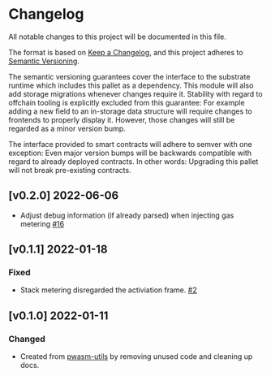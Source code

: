 # Changelog

All notable changes to this project will be documented in this file.

The format is based on [Keep a Changelog](https://keepachangelog.com/en/1.0.0/),
and this project adheres to [Semantic Versioning](https://semver.org/spec/v2.0.0.html).

The semantic versioning guarantees cover the interface to the substrate runtime which
includes this pallet as a dependency. This module will also add storage migrations whenever
changes require it. Stability with regard to offchain tooling is explicitly excluded from
this guarantee: For example adding a new field to an in-storage data structure will require
changes to frontends to properly display it. However, those changes will still be regarded
as a minor version bump.

The interface provided to smart contracts will adhere to semver with one exception: Even
major version bumps will be backwards compatible with regard to already deployed contracts.
In other words: Upgrading this pallet will not break pre-existing contracts.

## [v0.2.0] 2022-06-06
- Adjust debug information (if already parsed) when injecting gas metering
[#16](https://github.com/paritytech/wasm-instrument/pull/16)

## [v0.1.1] 2022-01-18

### Fixed

- Stack metering disregarded the activiation frame.
[#2](https://github.com/paritytech/wasm-instrument/pull/2)

## [v0.1.0] 2022-01-11

### Changed

- Created from [pwasm-utils](https://github.com/paritytech/wasm-utils) by removing unused code and cleaning up docs.
